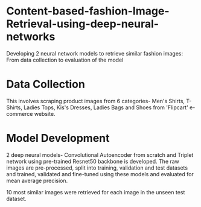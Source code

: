 # Content-based-fashion-Image-Retrieval-using-deep-neural-networks
Developing 2 neural network models to retrieve similar fashion images: From data collection to evaluation of the model

# Data Collection
This involves scraping product images from 6 categories- Men's Shirts, T-Shirts, Ladies Tops, Kis's Dresses, Ladies Bags and Shoes from 'Flipcart' e-commerce website.

# Model Development

2 deep neural models- Convolutional Autoencoder from scratch and Triplet network using pre-trained Resnet50 backbone is developed. The raw images are pre-processed, split into training, validation and test datasets and trained, validated and fine-tuned using these models and evaluated for mean average precision.

10 most similar images were retrieved for each image in the unseen test dataset.
